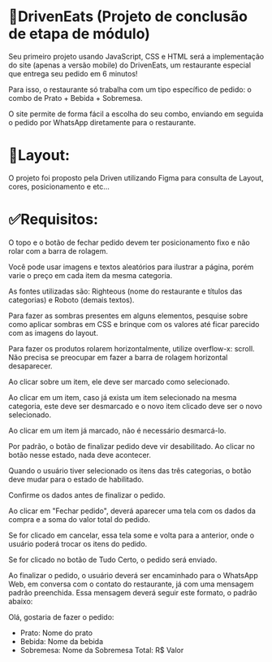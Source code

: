 # 📝DrivenEats (Projeto de conclusão de etapa de módulo)

Seu primeiro projeto usando JavaScript, CSS e HTML será a implementação do site (apenas a versão mobile) do DrivenEats, um restaurante especial que entrega seu pedido em 6 minutos!

Para isso, o restaurante só trabalha com um tipo específico de pedido: o combo de Prato + Bebida + Sobremesa.

O site permite de forma fácil a escolha do seu combo, enviando em seguida o pedido por WhatsApp diretamente para o restaurante.

# 🎨Layout:
O projeto foi proposto pela Driven utilizando Figma para consulta de Layout, cores, posicionamento e etc...

# ✅Requisitos:
O topo e o botão de fechar pedido devem ter posicionamento fixo e não rolar com a barra de rolagem.

Você pode usar imagens e textos aleatórios para ilustrar a página, porém varie o preço em cada item da mesma categoria.

As fontes utilizadas são: Righteous (nome do restaurante e títulos das categorias) e Roboto (demais textos).

Para fazer as sombras presentes em alguns elementos, pesquise sobre como aplicar sombras em CSS e brinque com os valores até ficar parecido com as imagens do layout.

Para fazer os produtos rolarem horizontalmente, utilize overflow-x: scroll. Não precisa se preocupar em fazer a barra de rolagem horizontal desaparecer.

Ao clicar sobre um item, ele deve ser marcado como selecionado.

Ao clicar em um item, caso já exista um item selecionado na mesma categoria, este deve ser desmarcado e o novo item clicado deve ser o novo selecionado.

Ao clicar em um item já marcado, não é necessário desmarcá-lo.

Por padrão, o botão de finalizar pedido deve vir desabilitado. Ao clicar no botão nesse estado, nada deve acontecer.

Quando o usuário tiver selecionado os itens das três categorias, o botão deve mudar para o estado de habilitado.

Confirme os dados antes de finalizar o pedido.

Ao clicar em "Fechar pedido", deverá aparecer uma tela com os dados da compra e a soma do valor total do pedido.

Se for clicado em cancelar, essa tela some e volta para a anterior, onde o usuário poderá trocar os itens do pedido.

Se for clicado no botão de Tudo Certo, o pedido será enviado.

Ao finalizar o pedido, o usuário deverá ser encaminhado para o WhatsApp Web, em conversa com o contato do restaurante, já com uma mensagem padrão preenchida.
Essa mensagem deverá seguir este formato, o padrão abaixo: 

Olá, gostaria de fazer o pedido:
- Prato: Nome do prato
- Bebida: Nome da bebida
- Sobremesa: Nome da Sobremesa
Total: R$ Valor
